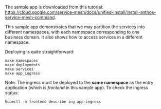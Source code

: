 The sample app is downloaded from this tutorial: https://cloud.google.com/service-mesh/docs/unified-install/install-anthos-service-mesh-command.

This sample app demonstrates that we may partition the services into different namespaces, with each namespace corresponding to one business domain. It also shows how to access services in a different namespace.


Deploying is quite straightforward:
```
make namespaces
make deployments
make services
make app_ingress
```

Note: The ingress must be deployed to the **same namespace** as the entry application (which is *frontend* in this sample app). To check the ingress status:

```
kubectl -n frontend describe ing app-ingress
```